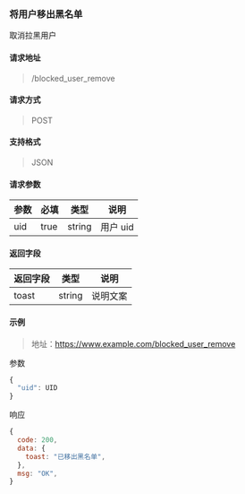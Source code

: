 ### 将用户移出黑名单

取消拉黑用户

#### 请求地址

> /blocked_user_remove

#### 请求方式

> POST

#### 支持格式

> JSON

#### 请求参数

| 参数 | 必填 | 类型   | 说明     |
| ---- | ---- | ------ | -------- |
| uid  | true | string | 用户 uid |



#### 返回字段

| 返回字段 | 类型   | 说明     |
| -------- | ------ | -------- |
| toast    | string | 说明文案 |




#### 示例

> 地址：https://www.example.com/blocked_user_remove

参数

```javascript
{
  "uid": UID
}
```

响应

``` javascript
{
  code: 200,
  data: {
    toast: "已移出黑名单",
  },
  msg: "OK",
}
```